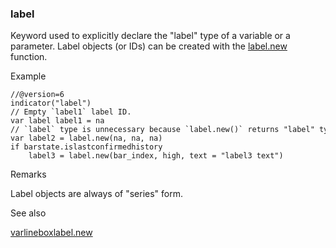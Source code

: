 ### label

Keyword used to explicitly declare the "label" type of a variable or a parameter. Label objects (or IDs) can be created with the [label.new](#fun_label.new) function.

Example

```
//@version=6  
indicator("label")  
// Empty `label1` label ID.  
var label label1 = na  
// `label` type is unnecessary because `label.new()` returns "label" type.  
var label2 = label.new(na, na, na)  
if barstate.islastconfirmedhistory  
    label3 = label.new(bar_index, high, text = "label3 text")
```

Remarks

Label objects are always of "series" form.

See also

[var](#kw_var)[line](#type_line)[box](#type_box)[label.new](#fun_label.new)
